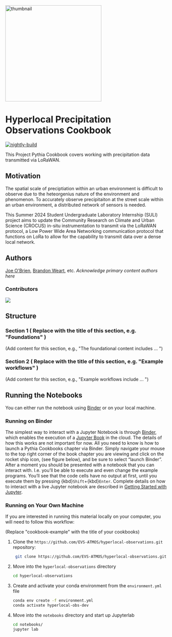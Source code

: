 <img src="ANL_RGB-01.png" alt="thumbnail" width="300"/>

# Hyperlocal Precipitation Observations Cookbook

[![nightly-build](https://github.com/EVS-ATMOS/hyperlocal-observations/actions/workflows/nightly-build.yaml/badge.svg)](https://github.com/EVS-ATMOS/hyperlocal-observations/actions/workflows/nightly-build.yaml)

This Project Pythia Cookbook covers working with precipitation data transmitted via LoRaWAN. 

## Motivation

The spatial scale of preciptiation within an urban environment is difficult to observe due to the heteorgenius nature of the environment and phenomenon. 
To accurately observe precipitaiton at the street scale within an urban environment, a distributed network of sensors is needed.

This Summer 2024 Student Undergraduate Laboratory Internship (SULI) project aims to update the Community Research on Climate and Urban Science (CROCUS) in-situ 
instrumentation to transmit via the LoRaWAN protocol, a Low Power Wide Area Networking communication protocol that functions on LoRa to allow for the capability
to transmit data over a dense local network. 

## Authors

[Joe O'Brien](@jrobrien91), [Brandon Weart](@second-author), etc. _Acknowledge primary content authors here_

### Contributors

<a href="https://github.com/EVS-ATMOS/hyperlocal-observations/graphs/contributors">
  <img src="https://contrib.rocks/image?repo=EVS-ATMOS/hyperlocal-observations" />
</a>

## Structure

### Section 1 ( Replace with the title of this section, e.g. "Foundations" )

(Add content for this section, e.g., "The foundational content includes ... ")

### Section 2 ( Replace with the title of this section, e.g. "Example workflows" )

(Add content for this section, e.g., "Example workflows include ... ")

## Running the Notebooks

You can either run the notebook using [Binder](https://binder.projectpythia.org/) or on your local machine.

### Running on Binder

The simplest way to interact with a Jupyter Notebook is through
[Binder](https://binder.projectpythia.org/), which enables the execution of a
[Jupyter Book](https://jupyterbook.org) in the cloud. The details of how this works are not
important for now. All you need to know is how to launch a Pythia
Cookbooks chapter via Binder. Simply navigate your mouse to
the top right corner of the book chapter you are viewing and click
on the rocket ship icon, (see figure below), and be sure to select
“launch Binder”. After a moment you should be presented with a
notebook that you can interact with. I.e. you’ll be able to execute
and even change the example programs. You’ll see that the code cells
have no output at first, until you execute them by pressing
{kbd}`Shift`\+{kbd}`Enter`. Complete details on how to interact with
a live Jupyter notebook are described in [Getting Started with
Jupyter](https://foundations.projectpythia.org/foundations/getting-started-jupyter.html).

### Running on Your Own Machine

If you are interested in running this material locally on your computer, you will need to follow this workflow:

(Replace "cookbook-example" with the title of your cookbooks)

1. Clone the `https://github.com/EVS-ATMOS/hyperlocal-observations.git` repository:

   ```bash
    git clone https://github.com/EVS-ATMOS/hyperlocal-observations.git
   ```

1. Move into the `hyperlocal-observations` directory
   ```bash
   cd hyperlocal-observations
   ```
1. Create and activate your conda environment from the `environment.yml` file
   ```bash
   conda env create -f environment.yml
   conda activate hyperlocal-obs-dev
   ```
1. Move into the `notebooks` directory and start up Jupyterlab
   ```bash
   cd notebooks/
   jupyter lab
   ```
